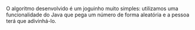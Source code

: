 O algoritmo desenvolvido é um joguinho muito simples: utilizamos uma funcionalidade do Java que pega um número de forma aleatória e a pessoa terá que adivinhá-lo. 

